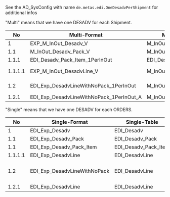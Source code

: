 See the AD_SysConfig with name `de.metas.edi.OneDesadvPerShipment` for additional infos

"Multi" means that we have one DESADV for each Shipment.

| No      | Multi-Format                             | Multi-Table           | Note                                               |
|---------|------------------------------------------|-----------------------|----------------------------------------------------|
| 1       | EXP_M_InOut_Desadv_V                     | M_InOut_Desadv_V      |                                                    |
| 1.1     | M_InOut_Desadv_Pack_V                    | M_InOut_Desadv_Pack_V |                                                    |
| 1.1.1   | EDI_Desadv_Pack_Item_1PerInOut           | EDI_Desadv_Pack_Item  | (the actual physical table)                        |
| 1.1.1.1 | EXP_M_InOut_DesadvLine_V                 | M_InOut_DesadvLine_V  | M_InOut_DesadvLine_V_ID is a `M_InOutLine_ID`      |
| 1.2     | EDI_Exp_DesadvLineWithNoPack_1PerInOut   | M_InOut_DesadvLine2_V | M_InOut_DesadvLine2_V_ID is an `EDI_DesadvLine_ID` | 
| 1.2.1   | EDI_Exp_DesadvLineWithNoPack_1PerInOut_A | M_InOut_DesadvLine2_V |                                                    |

"Single" means that we have one DESADV for each ORDERS.

| No      | Single-Format                | Single-Table         | Note                                                                                        |
|---------|------------------------------|----------------------|---------------------------------------------------------------------------------------------|
| 1       | EDI_Exp_Desadv               | EDI_Desadv           |                                                                                             |
| 1.1     | EDI_Exp_Desadv_Pack          | EDI_Desadv_Pack      |                                                                                             |
| 1.1     | EDI_Exp_Desadv_Pack_Item     | EDI_Desadv_Pack_Item |                                                                                             |
| 1.1.1.1 | EDI_Exp_DesadvLine           | EDI_DesadvLine       |                                                                                             |
| 1.2     | EDI_Exp_DesadvLineWithNoPack | EDI_DesadvLine       | whereclause=`EDI_DesadvLine_ID not in (select EDI_DesadvLine_ID from Edi_Desadv_Pack_Item)` |
| 1.2.1   | EDI_Exp_DesadvLine           | EDI_DesadvLine       |                                                                                             | 